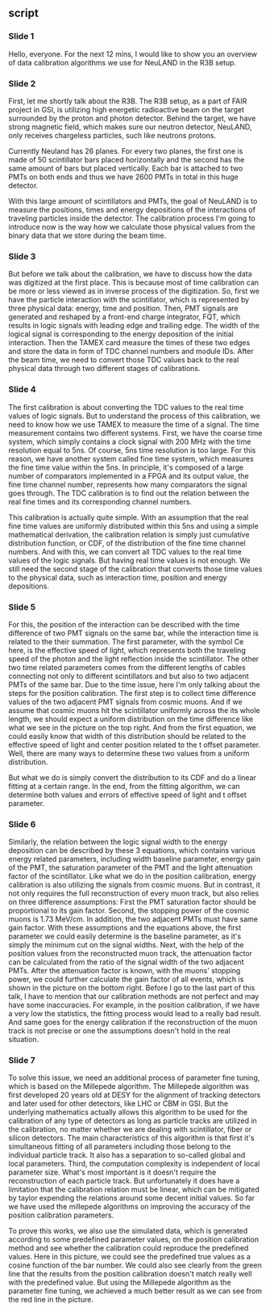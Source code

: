 
## script

### Slide 1

Hello, everyone. For the next 12 mins, I would like to show you an overview of data calibration algorithms we use for NeuLAND in the R3B setup.

### Slide 2

First, let me shortly talk about the R3B. The R3B setup, as a part of FAIR project in GSI, is utilizing high energetic radioactive beam on the target surrounded by the proton and photon detector. Behind the target, we have strong magnetic field, which makes sure our neutron detector, NeuLAND, only receives chargeless particles, such like neutrons protons. 

Currently Neuland has 26 planes. For every two planes, the first one is made of 50 scintillator bars placed horizontally and the second has the same amount of bars but placed vertically. Each bar is attached to two PMTs on both ends and thus we have 2600 PMTs in total in this huge detector.

With this large amount of scintillators and PMTs, the goal of NeuLAND is to measure the positions, times and energy depositions of the interactions of traveling particles inside the detector. The calibration process I'm going to introduce now is the way how we calculate those physical values from the binary data that we store during the beam time.

### Slide 3

But before we talk about the calibration, we have to discuss how the data was digitized at the first place. This is because most of time calibration can be more or less viewed as in inverse process of the digitization. So, first we have the particle interaction with the scintillator, which is represented by three physical data: energy, time and position. Then, PMT signals are generated and reshaped by a front-end charge integrator, FQT, which results in logic signals with leading edge and trailing edge. The width of the logical signal is corresponding to the energy deposition of the initial interaction. Then the TAMEX card measure the times of these two edges and store the data in form of TDC channel numbers and module IDs. After the beam time, we need to convert those TDC values back to the real physical data through two different stages of calibrations.

### Slide 4

The first calibration is about converting the TDC values to the real time values of logic signals. But to understand the process of this calibration, we need to know how we use TAMEX to measure the time of a signal. The time measurement contains two different systems. First, we have the coarse time system, which simply contains a clock signal with 200 MHz with the time resolution equal to 5ns. Of course, 5ns time resolution is too large. For this reason, we have another system called fine time system, which measures the fine time value within the 5ns. In principle, it's composed of a large number of comparators implemented in a FPGA and its output value, the fine time channel number, represents how many comparators the signal goes through. The TDC calibration is to find out the relation between the real fine times and its corresponding channel numbers.

This calibration is actually quite simple. With an assumption that the real fine time values are uniformly distributed within this 5ns and using a simple mathematical derivation, the calibration relation is simply just cumulative distribution function, or CDF, of the distribution of the fine time channel numbers. And with this, we can convert all TDC values to the real time values of the logic signals. But having real time values is not enough. We still need the second stage of the calibration that converts those time values to the physical data, such as interaction time, position and energy depositions.

### Slide 5

For this, the position of the interaction can be described with the time difference of two PMT signals on the same bar, while the interaction time is related to the their summation. The first parameter, with the symbol Ce here, is the effective speed of light, which represents both the traveling speed of the photon and the light reflection inside the scintillator. The other two time related parameters comes from the different lengths of cables connecting not only to different scintillators and but also to two adjacent PMTs of the same bar. Due to the time issue, here I'm only talking about the steps for the position calibration. The first step is to collect time difference values of the two adjacent PMT signals from cosmic muons. And if we assume that cosmic muons hit the scintillator uniformly across the its whole length, we should expect a uniform distribution on the time difference like what we see in the picture on the top right. And from the first equation, we could easily know that width of this distribution should be related to the effective speed of light and center position related to the t offset parameter. Well, there are many ways to determine these two values from a uniform distribution. 

But what we do is simply convert the distribution to its CDF and do a linear fitting at a certain range. In the end, from the fitting algorithm, we can determine both values and errors of effective speed of light and t offset parameter.

### Slide 6

Similarly, the relation between the logic signal width to the energy deposition can be described by these 3 equations, which contains various energy related parameters, including width baseline parameter, energy gain of the PMT, the saturation parameter of the PMT and the light attenuation factor of the scintillator. Like what we do in the position calibration, energy calibration is also utilizing the signals from cosmic muons. But in contrast, it not only requires the full reconstruction of every muon track, but also relies on three difference assumptions: First the PMT saturation factor should be proportional to its gain factor. Second, the stopping power of the cosmic muons is 1.73 MeV/cm. In addition, the two adjacent PMTs must have same gain factor. With these assumptions and the equations above, the first parameter we could easily determine is the baseline parameter, as it's simply the minimum cut on the signal widths. Next, with the help of the position values from the reconstructed muon track, the attenuation factor can be calculated from the ratio of the signal width of the two adjacent PMTs. After the attenuation factor is known, with the muons' stopping power, we could further calculate the gain factor of all events, which is shown in the picture on the bottom right. Before I go to the last part of this talk, I have to mention that our calibration methods are not perfect and may have some inaccuracies. For example, in the position calibration, if we have a very low the statistics, the fitting process would lead to a really bad result. And same goes for the energy calibration if the reconstruction of the muon track is not precise or one the assumptions doesn't hold in the real situation.

### Slide 7

To solve this issue, we need an additional process of parameter fine tuning, which is based on the Millepede algorithm. The Millepede algorithm was first developed 20 years old at DESY for the alignment of tracking detectors and later used for other detectors, like LHC or CBM in GSI. But the underlying mathematics actually allows this algorithm to be used for the calibration of any type of detectors as long as particle tracks are utilized in the calibration, no matter whether we are dealing with scintillator, fiber or silicon detectors. The main characteristics of this algorithm is that first it's simultaneous fitting of all parameters including those belong to the individual particle track. It also has a separation to so-called global and local parameters. Third, the computation complexity is independent of local parameter size. What's most important is it doesn't require the reconstruction of each particle track. But unfortunately it does have a limitation that the calibration relation must be linear, which can be mitigated by taylor expending the relations around some decent initial values. So far we have used the millepede algorithms on improving the accuracy of the position calibration parameters. 

To prove this works, we also use the simulated data, which is generated according to some predefined parameter values, on the position calibration method and see whether the calibration could reproduce the predefined values. Here in this picture, we could see the predefined true values as a cosine function of the bar number. We could also see clearly from the green line that the results from the position calibration doesn't match really well with the predefined value. But using the Millepede algorithm as the parameter fine tuning, we achieved a much better result as we can see from the red line in the picture.
